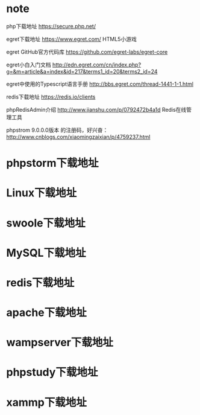 # note
 php下载地址 https://secure.php.net/
 
 egret下载地址 https://www.egret.com/ HTML5小游戏
 
 egret GitHub官方代码库 https://github.com/egret-labs/egret-core
 
 egret小白入门文档 http://edn.egret.com/cn/index.php?g=&m=article&a=index&id=217&terms1_id=20&terms2_id=24
 
 egret中使用的Typescript语言手册 http://bbs.egret.com/thread-1441-1-1.html
 
 redis下载地址 https://redis.io/clients
 
 phpRedisAdmin介绍 http://www.jianshu.com/p/0792472b4a1d  Redis在线管理工具
 
 phpstrom 9.0.0.0版本 的注册码，好兴奋：http://www.cnblogs.com/xiaomingzaixian/p/4759237.html
 
# phpstorm下载地址 
# Linux下载地址 
# swoole下载地址
# MySQL下载地址
# redis下载地址
# apache下载地址
# wampserver下载地址
# phpstudy下载地址
# xammp下载地址
